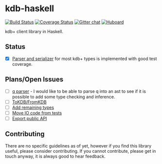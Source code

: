 kdb-haskell
===========

[![Build Status](https://travis-ci.org/jkozlowski/kdb-haskell.svg?branch=master)](https://travis-ci.org/jkozlowski/kdb-haskell)
[![Coverage Status](https://coveralls.io/repos/jkozlowski/kdb-haskell/badge.png)](https://coveralls.io/r/jkozlowski/kdb-haskell)
[![Gitter chat](https://badges.gitter.im/jkozlowski/kdb-haskell.png)](https://gitter.im/jkozlowski/kdb-haskell)
[![Huboard](http://img.shields.io/badge/Hu-Board-7965cc.svg)](https://huboard.com/jkozlowski/kdb-haskell)

kdb+ client library in Haskell.

Status
------
- [X] [Parser and serializer](https://github.com/jkozlowski/kdb-haskell/issues/) for most kdb+ types is implemented with good test coverage.

Plans/Open Issues
-----------------
- [ ] [q parser](https://github.com/jkozlowski/kdb-haskell/issues/5) - I would like to be able to parse q into an ast 
  to see if it is possible to add some type checking and inference.
- [ ] [ToKDB/FromKDB](https://github.com/jkozlowski/kdb-haskell/issues/6)
- [ ] [Add remaining types](https://github.com/jkozlowski/kdb-haskell/issues/8)
- [ ] [Move IO code from tests](https://github.com/jkozlowski/kdb-haskell/issues/9)
- [ ] [Export public API](https://github.com/jkozlowski/kdb-haskell/issues/10)

Contributing
------------

There are no specific guidelines as of yet, however if you find this library useful, please consider contributing. If you cannot contribute, please get in touch anyway, it is always good to hear feedback.
